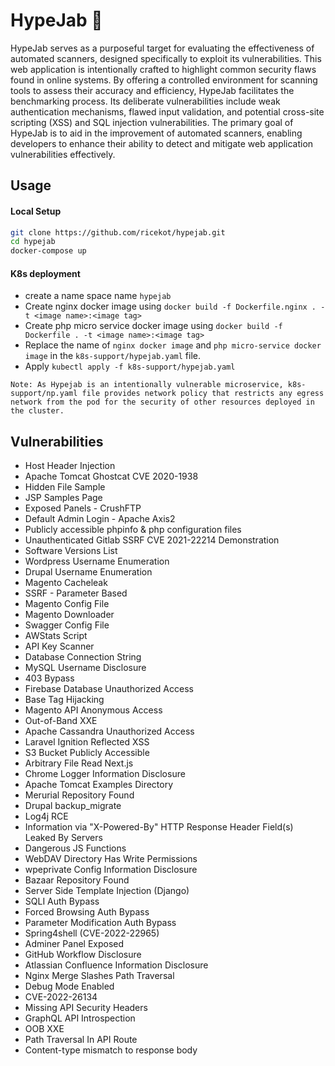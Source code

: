 # HypeJab 💉

HypeJab serves as a purposeful target for evaluating the effectiveness of automated scanners, designed specifically to exploit its vulnerabilities. This web application is intentionally crafted to highlight common security flaws found in online systems. By offering a controlled environment for scanning tools to assess their accuracy and efficiency, HypeJab facilitates the benchmarking process. Its deliberate vulnerabilities include weak authentication mechanisms, flawed input validation, and potential cross-site scripting (XSS) and SQL injection vulnerabilities. The primary goal of HypeJab is to aid in the improvement of automated scanners, enabling developers to enhance their ability to detect and mitigate web application vulnerabilities effectively.

## Usage

#### Local Setup
```bash
git clone https://github.com/ricekot/hypejab.git
cd hypejab
docker-compose up
```

#### K8s deployment
- create a name space name `hypejab`
- Create nginx docker image using `docker build -f Dockerfile.nginx . -t <image name>:<image tag>`
- Create php micro service docker image using `docker build -f Dockerfile . -t <image name>:<image tag>`
- Replace the name of `nginx docker image` and `php micro-service docker image` in the `k8s-support/hypejab.yaml` file.
- Apply `kubectl apply -f k8s-support/hypejab.yaml`

```
Note: As Hypejab is an intentionally vulnerable microservice, k8s-support/np.yaml file provides network policy that restricts any egress network from the pod for the security of other resources deployed in the cluster.
```


## Vulnerabilities
- Host Header Injection
- Apache Tomcat Ghostcat CVE 2020-1938
- Hidden File Sample
- JSP Samples Page
- Exposed Panels - CrushFTP
- Default Admin Login - Apache Axis2
- Publicly accessible phpinfo & php configuration files
- Unauthenticated Gitlab SSRF CVE 2021-22214 Demonstration
- Software Versions List
- Wordpress Username Enumeration
- Drupal Username Enumeration
- Magento Cacheleak
- SSRF - Parameter Based
- Magento Config File
- Magento Downloader
- Swagger Config File
- AWStats Script
- API Key Scanner
- Database Connection String
- MySQL Username Disclosure
- 403 Bypass
- Firebase Database Unauthorized Access
- Base Tag Hijacking
- Magento API Anonymous Access
- Out-of-Band XXE
- Apache Cassandra Unauthorized Access
- Laravel Ignition Reflected XSS
- S3 Bucket Publicly Accessible
- Arbitrary File Read Next.js
- Chrome Logger Information Disclosure
- Apache Tomcat Examples Directory
- Merurial Repository Found
- Drupal backup_migrate
- Log4j RCE
- Information via "X-Powered-By" HTTP Response Header Field(s) Leaked By Servers
- Dangerous JS Functions
- WebDAV Directory Has Write Permissions
- wpeprivate Config Information Disclosure
- Bazaar Repository Found
- Server Side Template Injection (Django)
- SQLI Auth Bypass
- Forced Browsing Auth Bypass
- Parameter Modification Auth Bypass
- Spring4shell (CVE-2022-22965)
- Adminer Panel Exposed
- GitHub Workflow Disclosure
- Atlassian Confluence Information Disclosure
- Nginx Merge Slashes Path Traversal
- Debug Mode Enabled
- CVE-2022-26134
- Missing API Security Headers
- GraphQL API Introspection
- OOB XXE
- Path Traversal In API Route
- Content-type mismatch to response body